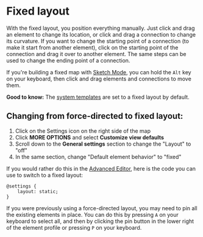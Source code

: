 # Fixed layout

With the fixed layout, you position everything manually. Just click and drag an element to change its location, or click and drag a connection to change its curvature. If you want to change the starting point of a connection (to make it start from another element), click on the starting point of the connection and drag it over to another element. The same steps can be used to change the ending point of a connection.

If you're building a fixed map with [Sketch Mode](/getting-started/first-steps.md#sketch-mode), you can hold the `Alt` key on your keyboard, then click and drag elements and connections to move them.

**Good to know:** The [system templates](/guides/templates.md#system-template) are set to a fixed layout by default.

## Changing from force-directed to fixed layout:

1. Click on the Settings icon  on the right side of the map
1. Click **MORE OPTIONS** and select **Customize view defaults**
1. Scroll down to the **General settings** section to change the "Layout" to "off"
1. In the same section, change "Default element behavior" to "fixed"

If you would rather do this in the [Advanced Editor](/overview/view-editors.md#advanced-editor), here is the code you can use to switch to a fixed layout:

```
@settings {
    layout: static;
}
```

If you were previously using a force-directed layout, you may need to pin all the existing elements in place. You can do this by pressing `A` on your keyboard to select all, and then by clicking the pin button in the lower right of the element profile or pressing `P` on your keyboard.



